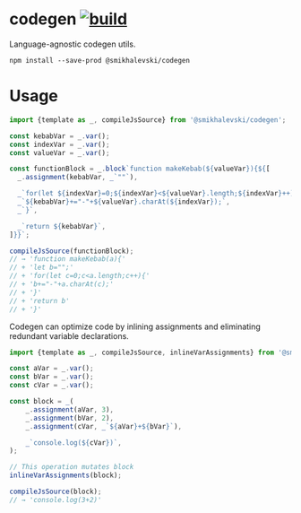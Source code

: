# codegen [![build](https://github.com/smikhalevski/codegen/actions/workflows/master.yml/badge.svg?branch=master&event=push)](https://github.com/smikhalevski/codegen/actions/workflows/master.yml)

Language-agnostic codegen utils.

```shell
npm install --save-prod @smikhalevski/codegen
```

# Usage

```ts
import {template as _, compileJsSource} from '@smikhalevski/codegen';

const kebabVar = _.var();
const indexVar = _.var();
const valueVar = _.var();

const functionBlock = _.block`function makeKebab(${valueVar}){${[
  _.assignment(kebabVar, _`""`),

  _`for(let ${indexVar}=0;${indexVar}<${valueVar}.length;${indexVar}++){`,
  _`${kebabVar}+="-"+${valueVar}.charAt(${indexVar});`,
  _`}`,

  _`return ${kebabVar}`,
]}}`;

compileJsSource(functionBlock);
// → 'function makeKebab(a){'
// + 'let b="";'
// + 'for(let c=0;c<a.length;c++){'
// + 'b+="-"+a.charAt(c);'
// + '}'
// + 'return b'
// + '}'
```

Codegen can optimize code by inlining assignments and eliminating redundant variable declarations.

```ts
import {template as _, compileJsSource, inlineVarAssignments} from '@smikhalevski/codegen';

const aVar = _.var();
const bVar = _.var();
const cVar = _.var();

const block = _(
    _.assignment(aVar, 3),
    _.assignment(bVar, 2),
    _.assignment(cVar, _`${aVar}+${bVar}`),

    _`console.log(${cVar})`,
);

// This operation mutates block
inlineVarAssignments(block);

compileJsSource(block);
// → 'console.log(3+2)'
```
